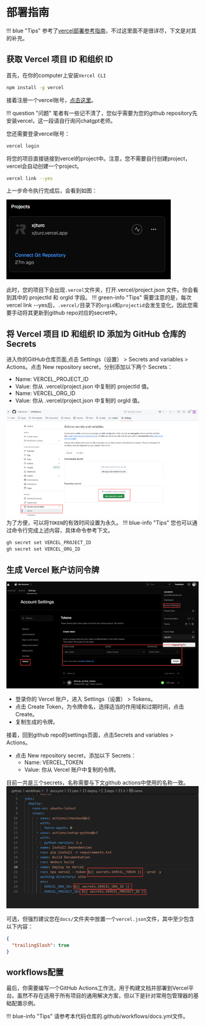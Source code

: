 # 部署指南

!!! blue "Tips"
    参考了[vercel部署参考指南](https://mkdocs.celsiusnarhwal.dev/)，不过这里面不是很详尽，下文是对其的补充。

## 获取 Vercel 项目 ID 和组织 ID
首先，在你的computer上安装`Vercel CLI`
```bash
npm install -g vercel
```
接着注册一个vercel账号，[点击这里](https://vercel.com/signup)。

!!! question "问题"
    笔者有一些记不清了，您似乎需要为您的github repository先安装vercel，这一段请自行询问chatgpt老师。

您还需要登录vercel账号：
```bash
vercel login
```
将您的项目直接链接到vercel的project中。注意，您不需要自行创建project，vercel会自动创建一个project。
```bash
vercel link --yes
```
上一步命令执行完成后，会看到如图：

![](images/image0.png)

此时，您的项目下会出现`.vercel`文件夹，打开.vercel/project.json 文件。你会看到其中的 projectId 和 orgId 字段。
!!! green-info "Tips"
    需要注意的是，每次 vercel link --yes后，`.vercel/`目录下的`orgid`和`projectid`会发生变化，因此您需要手动将其更新到github repo对应的secret中。
## 将 Vercel 项目 ID 和组织 ID 添加为 GitHub 仓库的 Secrets
进入你的GitHub仓库页面,点击 Settings（设置） > Secrets and variables > Actions。点击 New repository secret，分别添加以下两个 Secrets：

- Name: VERCEL_PROJECT_ID 
- Value: 你从 .vercel/project.json 中复制的 projectId 值。
- Name: VERCEL_ORG_ID
- Value: 你从 .vercel/project.json 中复制的 orgId 值。

![](images/image1.png)
为了方便，可以将`TOKEN`的有效时间设置为永久。
!!! blue-info "Tips"
    您也可以通过命令行完成上述内容，具体命令参考下文。
```bash
gh secret set VERCEL_PROJECT_ID
gh secret set VERCEL_ORG_ID
```

## 生成 Vercel 账户访问令牌
![](images/image3.png)

- 登录你的 Vercel 账户，进入 Settings（设置） > Tokens。
- 点击 Create Token，为令牌命名，选择适当的作用域和过期时间，点击 Create。
- 复制生成的令牌。

接着，回到github repo的settings页面，点击Secrets and variables > Actions。

- 点击 New repository secret，添加以下 Secrets：
    - Name: VERCEL_TOKEN
    - Value: 你从 Vercel 账户中复制的令牌。

目前一共是三个secrets，名称需要与下文github actions中使用的名称一致。
![](images/image2.png)

可选，但强烈建议您在`docs/`文件夹中放置一个`vercel.json`文件，其中至少包含以下内容：
```json
{
  "trailingSlash": true
}
```

## workflows配置
最后，你需要编写一个GitHub Actions工作流，用于构建文档并部署到Vercel平台。虽然不存在适用于所有项目的通用解决方案，但以下是针对常用包管理器的基础配置示例。

!!! blue-info "Tips"
    请参考本代码仓库的.github/workflows/docs.yml文件。